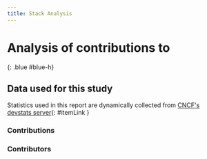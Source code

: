 ```yaml
---
title: Stack Analysis
---
```


# Analysis of contributions to 
{: .blue #blue-h}

## Data used for this study

Statistics used in this report are dynamically collected from [CNCF's devstats server](https://devstats.cncf.io/){: #itemLink }

<div id="selection"></div>

### Contributions

<div class="graph" data-clickable data-kind="stack" data-metric="hcomcontributions" data-periods="w,m,y,y10"></div>

### Contributors

<div class="graph" data-clickable data-kind="stack" data-metric="hcomcontributors" data-periods="w,m,y,y10"></div>

<script src="js/script.js" data-kind="stack" data-read-query="true"></script>
